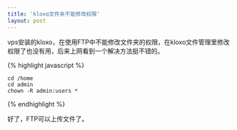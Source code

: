 ```yaml
---
title: 'kloxo文件夹不能修改权限'
layout: post
---
```

vps安装的kloxo，在使用FTP中不能修改文件夹的权限，在kloxo文件管理里修改权限了也没有用，后来上网看到一个解决方法挺不错的。

{% highlight javascript %}

	cd /home
	cd admin
	chown -R admin:users *

{% endhighlight %}

好了，FTP可以上传文件了。
